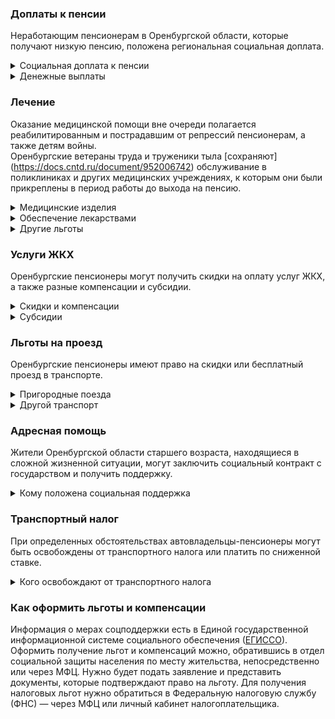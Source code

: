 ### Доплаты к пенсии
Неработающим пенсионерам в Оренбургской области, которые получают низкую пенсию, положена региональная социальная доплата. 
<details>
<summary>Социальная доплата к пенсии</summary>
В Оренбургской области региональный прожиточный минимум пенсионера ниже общефедерального. Поэтому неработающим пенсионерам с низкой пенсией положена федеральная социальная доплата до российского прожиточного минимума пенсионера. 
В 2021 году эта сумма [составляет](https://pfr.gov.ru/grazhdanam/pensionres/soc_doplata/~7905) 10 022 рубля. Для назначения выплаты нужно обращаться в территориальное отделение Пенсионного фонда по месту своего жительства.
</details>
<details>

<summary>Денежные выплаты</summary>

Если пенсионер относится к льготной категории, ему положена ежемесячная денежная выплата (ЕДВ), которую регулярно индексируют. 
ЕДВ в сумме 300 рублей [выплачивают](https://docs.cntd.ru/document/952006742) Оренбургским ветеранам труда, труженикам тыла и жертвам политических репрессий, а также детям войны (родившимся с 3 сентября 1927 года по 3 сентября 1945 года).
</details>

### Лечение
Оказание медицинской помощи вне очереди полагается реабилитированным и пострадавшим от репрессий пенсионерам, а также детям войны.  
Оренбургские ветераны труда и труженики тыла [сохраняют] (https://docs.cntd.ru/document/952006742) обслуживание в поликлиниках и других медицинских учреждениях, к которым они были прикреплены в период работы до выхода на пенсию.
<details>

<summary>Медицинские изделия</summary>
Оренбургским ветеранам труда, труженикам тыла и реабилитированным пенсионерам также [полагается]( https://docs.cntd.ru/document/952006784) бесплатное изготовление и ремонт зубных протезов. Льгота не распространяется на расходы по оплате стоимости драгоценных металлов и металлокерамики. 
</details>

<details>
<summary>Обеспечение лекарствами</summary>

Оренбургские реабилитированные и пострадавшие от репрессий пенсионеры лекарственными препаратами по назначению врача [обеспечиваются]( https://docs.cntd.ru/document/945010715) бесплатно.
</details>

<details>
<summary>Другие льготы</summary>
Труженикам тыла, реабилитированным и пострадавшим от репрессий пенсионерам и детям войны предоставляется внеочередной приём в дома-интернаты для престарелых и инвалидов и учреждения социального обслуживания.  
Пенсионерам, нуждающимся в медицинской помощи по направлению областного департамента здравоохранения или государственного медучреждения (за исключением реабилитации и санаторно-курортного лечения), а также в проезде к месту лечения, [выплачивается] (https://docs.cntd.ru/document/570742553 ) сумма в размере до 30 000 рублей, но не более двух раз в течение календарного года.
</details>


### Услуги ЖКХ
Оренбургские пенсионеры могут получить скидки на оплату услуг ЖКХ, а также разные компенсации и субсидии. 

<details>
<summary>Скидки и компенсации</summary>
Оренбургским труженикам тыла и детям войны полностью [возмещаются]( https://docs.cntd.ru/document/952006742) расходы на оплату услуг за обращение с ТКО (вывоз мусора). Ветеранам труда компенсируется 50% абонентской платы за стационарный телефон и радио. 
Также компенсируется оплата взносов на капремонт членам семьи жертв политических репрессий и иждивенцам ветеранов труда. Компенсация рассчитывается, исходя из установленных в регионе минимального взноса на капремонт за 1 кв. метр и размера стандарта нормативной площади жилого помещения.  
Одинокие неработающие пенсионеры по достижении 70 лет освобождаются от взносов на капремонт на 50%, а с 80-летнего возраста — полностью. Льгота распространяется также на граждан указанного возраста, семья которых состоит из неработающих граждан пенсионного возраста (мужчины — старше 60 лет, женщины — 55 лет) и (или) инвалидов I и ll группы. 
Реабилитированные и пострадавшие от репрессий Оренбургскиие пенсионеры имеют право на первоочередную установку телефона бесплатно. 
Малообеспеченным пенсионерам [выплачивается] (https://docs.cntd.ru/document/570742553) социальная помощь на приобретение, замену или ремонт электрического, газового или печного оборудования. Выплата в сумме до 30 000 рублей один раз в год полагается, если по заключению компетентных органов эксплуатация указанного оборудования недопустима.
</details>

<details>
<summary>Субсидии</summary>

Семьям участников и инвалидов ВОВ максимальная доля расходов совокупного дохода семьи для получения субсидии установлена в размере 12%, а для одиноко проживающих инвалидов или семей, имеющих в своём составе двух и более инвалидов, — 15%. 

</details>

### Льготы на проезд
Оренбургские пенсионеры имеют право на скидки или бесплатный проезд в транспорте. 
<details>
<summary>Пригородные поезда</summary>

Реабилитированным пенсионерам один раз в год компенсируется стоимость поездки по территории России туда и обратно железнодорожным транспортом. При отсутствии железнодорожного сообщения за путешествие водным, воздушным или автомобильным транспортом вернут 50% затрат.
</details>
<details>
<summary>Другой транспорт</summary>

Ветераны труда, труженики тыла и жертвы политических репрессий для проезда на пассажирском автомобильном и городском наземном электрическом транспорте [приобретают]( https://docs.cntd.ru/document/439094855) социальную транспортную карту (до 60 поездок в течение месяца) за 50% стоимости.

</details>

### Адресная помощь
Жители Оренбургской области старшего возраста, находящиеся в сложной жизненной ситуации, могут заключить социальный контракт с государством и получить поддержку.

<details>
<summary>Кому положена социальная поддержка</summary>

Пенсионерам, которые по не зависящим от них причинам оказались в трудной жизненной ситуации, оказывают адресную помощь. Она может быть в виде денежных выплат, ежемесячных или единовременных, либо в натуральной форме — обеспечения продуктами питания, одеждой и обувью, медикаментами и прочее. С нуждающимися пенсионерами может быть заключён социальный контракт.

</details>

### Транспортный налог
При определенных обстоятельствах автовладельцы-пенсионеры могут быть освобождены от транспортного налога или платить по сниженной ставке. 
<details>
<summary>Кого освобождают от транспортного налога</summary>
Мужчины старше 60 лет и женщины от 55 лет на 50% [освобождаются]( https://www.nalog.gov.ru/rn77/service/tax/d1095373/) от транспортного налога на одно транспортное средство с наибольшей мощностью двигателя: легковой или грузовой автомобиль — до 100 л. с., мотоцикл (мотороллер) мощностью до 40 л. с., снегоходы, мотосани — до 50 л. с., а также катера, моторные лодки, гидроциклы и другие водные ТС — до 100 л. с. 
Инвалиды, участники ВОВ или граждане, подвергшиеся радиации, освобождаются от уплаты налога на перечисленные транспортные средства.

</details>

### Как оформить льготы и компенсации 
Информация о мерах соцподдержки есть в Единой государственной информационной системе социального обеспечения ([ЕГИССО]( http://egisso.ru/site/client/#/)). Оформить получение льгот и компенсаций можно, обратившись в отдел социальной защиты населения по месту жительства, непосредственно или через МФЦ. Нужно будет подать заявление и представить документы, которые подтверждают право на льготу. Для получения налоговых льгот нужно обратиться в Федеральную налоговую службу (ФНС) — через МФЦ или личный кабинет налогоплательщика.
















